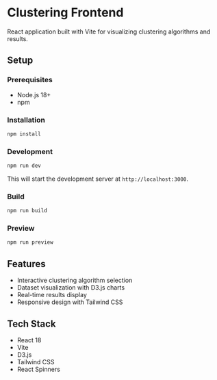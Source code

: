 # Clustering Frontend

React application built with Vite for visualizing clustering algorithms and results.

## Setup

### Prerequisites
- Node.js 18+ 
- npm

### Installation
```bash
npm install
```

### Development
```bash
npm run dev
```
This will start the development server at `http://localhost:3000`.

### Build
```bash
npm run build
```

### Preview
```bash
npm run preview
```

## Features

- Interactive clustering algorithm selection
- Dataset visualization with D3.js charts
- Real-time results display
- Responsive design with Tailwind CSS

## Tech Stack

- React 18
- Vite
- D3.js
- Tailwind CSS
- React Spinners
